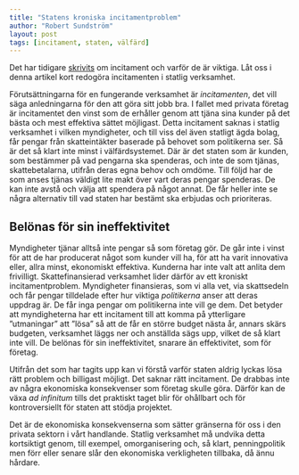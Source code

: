 ```yaml
---
title: "Statens kroniska incitamentproblem"
author: "Robert Sundström"
layout: post
tags: [incitament, staten, välfärd]
---
```


Det har tidigare [skrivits](/incitament-for-nyborjare/) om incitament och varför de är viktiga. Låt oss i denna artikel kort redogöra incitamenten i statlig verksamhet.


Förutsättningarna för en fungerande verksamhet är *incitamenten*, det vill säga anledningarna för den att göra sitt jobb bra. I fallet med privata företag är incitamentet den vinst som de erhåller genom att tjäna sina kunder på det bästa och mest effektiva sättet möjligast. Detta incitament saknas i statlig verksamhet i vilken myndigheter, och till viss del även statligt ägda bolag, får pengar från skatteintäkter baserade på behovet som politikerna ser. Så är det så klart inte minst i välfärdsystemet. Där är det staten som är kunden, som bestämmer på vad pengarna ska spenderas, och inte de som tjänas, skattebetalarna, utifrån deras egna behov och omdöme. Till följd har de som anses tjänas väldigt lite makt över vart deras pengar spenderas. De kan inte avstå och välja att spendera på något annat. De får heller inte se några alternativ till vad staten har bestämt ska erbjudas och prioriteras.

## Belönas för sin ineffektivitet
Myndigheter tjänar alltså inte pengar så som företag gör. De går inte i vinst för att de har producerat något som kunder vill ha, för att ha varit innovativa eller, allra minst, ekonomiskt effektiva. Kunderna har inte valt att anlita dem frivilligt. Skattefinansierad verksamhet lider därför av ett kroniskt incitamentproblem. Myndigheter finansieras, som vi alla vet, via skattsedeln och får pengar tilldelade efter hur viktiga *politikerna* anser att deras uppdrag är. De får inga pengar om politikerna inte vill ge dem. Det betyder att myndigheterna har ett incitament till att komma på ytterligare ”utmaningar” att ”lösa” så att de får en större budget nästa år, annars skärs budgeten, verksamhet läggs ner och anställda sägs upp, vilket de så klart inte vill. De belönas för sin ineffektivitet, snarare än effektivitet, som för företag.

Utifrån det som har tagits upp kan vi förstå varför staten aldrig lyckas lösa rätt problem och billigast möjligt. Det saknar rätt incitament. De drabbas inte av några ekonomiska konsekvenser som företag skulle göra. Därför kan de växa *ad infinitum* tills det praktiskt taget blir för ohållbart och för kontroversiellt för staten att stödja projektet.

Det är de ekonomiska konsekvenserna som sätter gränserna för oss i den privata sektorn i vårt handlande. Statlig verksamhet må undvika detta kortsiktigt genom, till exempel, omorganisering och, så klart, penningpolitik men förr eller senare slår den ekonomiska verkligheten tillbaka, då ännu hårdare.